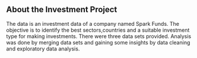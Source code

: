## About the Investment Project

The data is an investment data of a company named Spark Funds.
The objective is to identify the best sectors,countries and a suitable investment type for making investments.
There were three data sets provided. Analysis was done by merging data sets and gaining some insights by data cleaning and exploratory
data analysis.
